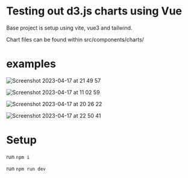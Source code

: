 # Testing out d3.js charts using Vue

Base project is setup using vite, vue3 and tailwind.

Chart files can be found within src/components/charts/ 

# examples


![Screenshot 2023-04-17 at 21 49 57](https://user-images.githubusercontent.com/13380603/232607664-cf9a8b31-4a24-4265-8325-d49ccea6a227.png)


![Screenshot 2023-04-17 at 11 02 59](https://user-images.githubusercontent.com/13380603/232453295-99665421-7616-4d2f-a8ea-dca6f7ad113f.png)


![Screenshot 2023-04-17 at 20 26 22](https://user-images.githubusercontent.com/13380603/232590589-11dfebcd-38b8-4661-8bec-36d65893e48d.png)

![Screenshot 2023-04-17 at 22 50 41](https://user-images.githubusercontent.com/13380603/232618657-7c65c133-b314-4646-9f90-a021c4bd9f47.png)


# Setup 
run `npm i` 

run `npm run dev` 
